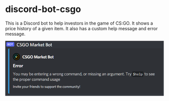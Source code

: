 # discord-bot-csgo
This is a Discord bot to help investors in the game of CS:GO. It shows a price history of a given item. It also has a custom help message and error message.

![Error Message](https://raw.githubusercontent.com/RyanRepositories/discord-bot-csgo/main/pictures/error.PNG)
